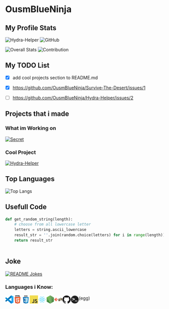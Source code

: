# OusmBlueNinja

## My Profile Stats

![Hydra-Helper](https://visitor-badge.laobi.icu/badge?page_id=OusmBlueNinja.OusmBlueNinja)
<img alt="GitHub" src="https://img.shields.io/badge/dynamic/json?logo=github&label=GitHub+Followers&labelColor=282c34&color=181717&query=%24.data.totalSubs&url=https%3A%2F%2Fapi.spencerwoo.com%2Fsubstats%2F%3Fsource%3Dgithub%26queryKey%3DousmblueninjalongCache=true"/>


![Overall Stats](https://github-readme-stats.vercel.app/api?username=OusmBlueNinja&count_private=true&show_icons=true&hide=contribs)
![Contribution](https://activity-graph.herokuapp.com/graph?username=ousmblueninja&theme=dark&hide_border=true&area=true)


## My TODO List

- [x] add cool projects section to README.md
- [x] https://github.com/OusmBlueNinja/Survive-The-Desert/issues/1
- [ ] https://github.com/OusmBlueNinja/Hydra-Helper/issues/2



## Projects that i made
### What im Working on
[![Secret](https://github-readme-stats.vercel.app/api/pin/?username=ousmblueninja&repo=new-project&theme=light)](https://github.com/ousmblueninja/new-project)

### Cool Project
[![Hydra-Helper](https://github-readme-stats.vercel.app/api/pin/?username=ousmblueninja&repo=hydra-helper&theme=light)](https://github.com/ousmblueninja/hydra-helper)

## Top Languages

![Top Langs](https://github-readme-stats.vercel.app/api/top-langs/?username=OusmBlueNinja&layout=compact)

## Usefull Code

```python
def get_random_string(length):
    # choose from all lowercase letter
    letters = string.ascii_lowercase
    result_str = ''.join(random.choice(letters) for i in range(length))
    return result_str
    
```

## Joke
<a href="https://readme-jokes.vercel.app"><img align="center" src="https://readme-jokes.vercel.app/api" alt="README Jokes"></a>


### Languages i Know:

<img align="left" alt="Visual Studio Code" width="26px" src="https://raw.githubusercontent.com/github/explore/80688e429a7d4ef2fca1e82350fe8e3517d3494d/topics/visual-studio-code/visual-studio-code.png" />
<img align="left" alt="HTML5" width="26px" src="https://raw.githubusercontent.com/github/explore/80688e429a7d4ef2fca1e82350fe8e3517d3494d/topics/html/html.png" />
<img align="left" alt="CSS3" width="26px" src="https://raw.githubusercontent.com/github/explore/80688e429a7d4ef2fca1e82350fe8e3517d3494d/topics/css/css.png" />
<img align="left" alt="JavaScript" width="26px" src="https://raw.githubusercontent.com/github/explore/80688e429a7d4ef2fca1e82350fe8e3517d3494d/topics/javascript/javascript.png" />
<img align="left" alt="React" width="26px" src="https://raw.githubusercontent.com/github/explore/80688e429a7d4ef2fca1e82350fe8e3517d3494d/topics/react/react.png" />
<img align="left" alt="Node.js" width="26px" src="https://raw.githubusercontent.com/github/explore/80688e429a7d4ef2fca1e82350fe8e3517d3494d/topics/nodejs/nodejs.png" />
<img align="left" alt="Git" width="26px" src="https://raw.githubusercontent.com/github/explore/80688e429a7d4ef2fca1e82350fe8e3517d3494d/topics/git/git.png" />
<img align="left" alt="GitHub" width="26px" src="https://raw.githubusercontent.com/github/explore/78df643247d429f6cc873026c0622819ad797942/topics/github/github.png" />
<img align="left" alt="Terminal" width="26px" src="https://raw.githubusercontent.com/github/explore/80688e429a7d4ef2fca1e82350fe8e3517d3494d/topics/terminal/terminal.png" />



(egg)
